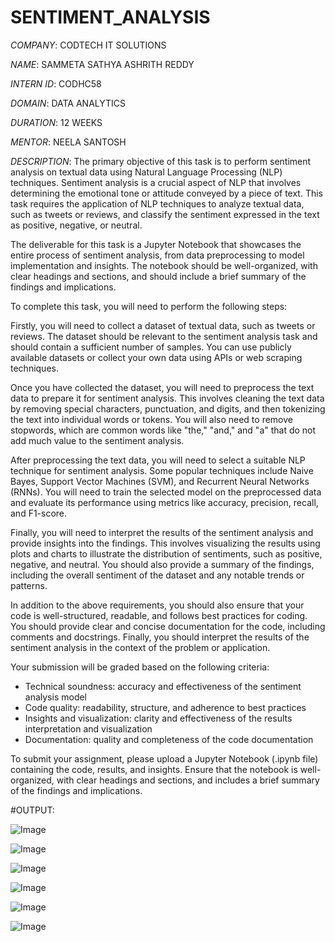 # SENTIMENT_ANALYSIS

*COMPANY*: CODTECH IT SOLUTIONS

*NAME*: SAMMETA SATHYA ASHRITH REDDY

*INTERN ID*: CODHC58

*DOMAIN*: DATA ANALYTICS

*DURATION*: 12 WEEKS

*MENTOR*: NEELA SANTOSH

*DESCRIPTION*: The primary objective of this task is to perform sentiment analysis on textual data using Natural Language Processing (NLP) techniques. Sentiment analysis is a crucial aspect of NLP that involves determining the emotional tone or attitude conveyed by a piece of text. This task requires the application of NLP techniques to analyze textual data, such as tweets or reviews, and classify the sentiment expressed in the text as positive, negative, or neutral.

The deliverable for this task is a Jupyter Notebook that showcases the entire process of sentiment analysis, from data preprocessing to model implementation and insights. The notebook should be well-organized, with clear headings and sections, and should include a brief summary of the findings and implications.

To complete this task, you will need to perform the following steps:

Firstly, you will need to collect a dataset of textual data, such as tweets or reviews. The dataset should be relevant to the sentiment analysis task and should contain a sufficient number of samples. You can use publicly available datasets or collect your own data using APIs or web scraping techniques.

Once you have collected the dataset, you will need to preprocess the text data to prepare it for sentiment analysis. This involves cleaning the text data by removing special characters, punctuation, and digits, and then tokenizing the text into individual words or tokens. You will also need to remove stopwords, which are common words like "the," "and," and "a" that do not add much value to the sentiment analysis.

After preprocessing the text data, you will need to select a suitable NLP technique for sentiment analysis. Some popular techniques include Naive Bayes, Support Vector Machines (SVM), and Recurrent Neural Networks (RNNs). You will need to train the selected model on the preprocessed data and evaluate its performance using metrics like accuracy, precision, recall, and F1-score.

Finally, you will need to interpret the results of the sentiment analysis and provide insights into the findings. This involves visualizing the results using plots and charts to illustrate the distribution of sentiments, such as positive, negative, and neutral. You should also provide a summary of the findings, including the overall sentiment of the dataset and any notable trends or patterns.

In addition to the above requirements, you should also ensure that your code is well-structured, readable, and follows best practices for coding. You should provide clear and concise documentation for the code, including comments and docstrings. Finally, you should interpret the results of the sentiment analysis in the context of the problem or application.

Your submission will be graded based on the following criteria:

- Technical soundness: accuracy and effectiveness of the sentiment analysis model
- Code quality: readability, structure, and adherence to best practices
- Insights and visualization: clarity and effectiveness of the results interpretation and visualization
- Documentation: quality and completeness of the code documentation

To submit your assignment, please upload a Jupyter Notebook (.ipynb file) containing the code, results, and insights. Ensure that the notebook is well-organized, with clear headings and sections, and includes a brief summary of the findings and implications.

#OUTPUT: 

![Image](https://github.com/user-attachments/assets/366ec32e-be52-4a6d-8423-a6151f03b711)

![Image](https://github.com/user-attachments/assets/ba619e02-9aa7-41d3-971f-4e20adc5e641)

![Image](https://github.com/user-attachments/assets/16b76d2d-69ad-4bd1-b15f-166bb5684bb4)

![Image](https://github.com/user-attachments/assets/9e88d12c-b0de-4f3d-b5ac-a41185014274)

![Image](https://github.com/user-attachments/assets/613a413d-57ff-43f4-aae6-f9d715814e17)

![Image](https://github.com/user-attachments/assets/ba619e02-9aa7-41d3-971f-4e20adc5e641)

